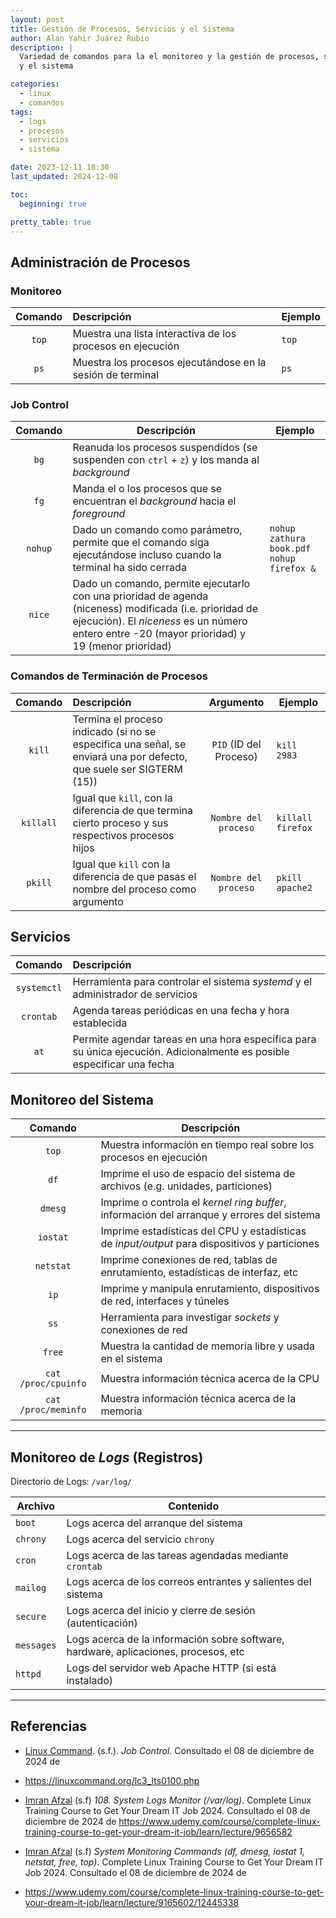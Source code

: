 ```yaml
---
layout: post
title: Gestión de Procesos, Servicios y el Sistema
author: Alan Yahir Juárez Rubio
description: |
  Variedad de comandos para la el monitoreo y la gestión de procesos, servicios
  y el sistema

categories:
  - linux
  - comandos
tags:
  - logs
  - procesos
  - servicios
  - sistema

date: 2023-12-11 18:30
last_updated: 2024-12-08

toc:
  beginning: true

pretty_table: true
---
```


## Administración de Procesos

### Monitoreo

| Comando | Descripción                                                | Ejemplo |
| :-----: | :--------------------------------------------------------- | ------- |
|  `top`  | Muestra una lista interactiva de los procesos en ejecución | `top`   |
|  `ps`   | Muestra los procesos ejecutándose en la sesión de terminal | `ps`    |

### Job Control

| Comando | Descripción                                                                                                                                                                                               | Ejemplo                                       |
| :-----: | --------------------------------------------------------------------------------------------------------------------------------------------------------------------------------------------------------- | --------------------------------------------- |
|  `bg`   | Reanuda los procesos suspendidos (se suspenden con `ctrl` + `z`) y los manda al _background_                                                                                                              |                                               |
|  `fg`   | Manda el o los procesos que se encuentran el _background_ hacia el _foreground_                                                                                                                           |                                               |
| `nohup` | Dado un comando como parámetro, permite que el comando siga ejecutándose incluso cuando la terminal ha sido cerrada                                                                                       | `nohup zathura book.pdf`<br>`nohup firefox &` |
| `nice`  | Dado un comando, permite ejecutarlo con una prioridad de agenda (niceness) modificada (i.e. prioridad de ejecución). El _niceness_ es un número entero entre -20 (mayor prioridad) y 19 (menor prioridad) |                                               |

### Comandos de Terminación de Procesos

|  Comando  | Descripción                                                                                                         |       Argumento        | Ejemplo           |
| :-------: | :------------------------------------------------------------------------------------------------------------------ | :--------------------: | ----------------- |
|  `kill`   | Termina el proceso indicado (si no se especifica una señal, se enviará una por defecto, que suele ser SIGTERM (15)) | `PID` (ID del Proceso) | `kill 2983`       |
| `killall` | Igual que `kill`, con la diferencia de que termina cierto proceso y sus respectivos procesos hijos                  |  `Nombre del proceso`  | `killall firefox` |
|  `pkill`  | Igual que `kill` con la diferencia de que pasas el nombre del proceso como argumento                                |  `Nombre del proceso`  | `pkill apache2`   |

## Servicios

|   Comando   | Descripción                                                                                                            |
| :---------: | :--------------------------------------------------------------------------------------------------------------------- |
| `systemctl` | Herramienta para controlar el sistema _systemd_ y el administrador de servicios                                        |
|  `crontab`  | Agenda tareas periódicas en una fecha y hora establecida                                                               |
|    `at`     | Permite agendar tareas en una hora específica para su única ejecución. Adicionalmente es posible especificar una fecha |

## Monitoreo del Sistema

|       Comando       | Descripción                                                                                   |
| :-----------------: | --------------------------------------------------------------------------------------------- |
|        `top`        | Muestra información en tiempo real sobre los procesos en ejecución                            |
|        `df`         | Imprime el uso de espacio del sistema de archivos (e.g. unidades, particiones)                |
|       `dmesg`       | Imprime o controla el _kernel ring buffer_, información del arranque y errores del sistema    |
|      `iostat`       | Imprime estadísticas del CPU y estadísticas de _input/output_ para dispositivos y particiones |
|      `netstat`      | Imprime conexiones de red, tablas de enrutamiento, estadísticas de interfaz, etc              |
|        `ip`         | Imprime y manipula enrutamiento, dispositivos de red, interfaces y túneles                    |
|        `ss`         | Herramienta para investigar _sockets_ y conexiones de red                                     |
|       `free`        | Muestra la cantidad de memoria libre y usada en el sistema                                    |
| `cat /proc/cpuinfo` | Muestra información técnica acerca de la CPU                                                  |
| `cat /proc/meminfo` | Muestra información técnica acerca de la memoria                                              |

---

## Monitoreo de _Logs_ (Registros)

Directorio de Logs: `/var/log/`

| Archivo    | Contenido                                                                           |
| ---------- | ----------------------------------------------------------------------------------- |
| `boot`     | Logs acerca del arranque del sistema                                                |
| `chrony`   | Logs acerca del servicio `chrony`                                                   |
| `cron`     | Logs acerca de las tareas agendadas mediante `crontab`                              |
| `mailog`   | Logs acerca de los correos entrantes y salientes del sistema                        |
| `secure`   | Logs acerca del inicio y cierre de sesión (autenticación)                           |
| `messages` | Logs acerca de la información sobre software, hardware, aplicaciones, procesos, etc |
| `httpd`    | Logs del servidor web Apache HTTP (si está instalado)                               |

<div style="page-break-after: always;"></div>

---

## Referencias

- [Linux Command](https://linuxcommand.org/).
  (s.f.).
  _Job Control_.
  Consultado el 08 de diciembre de 2024 de
- <https://linuxcommand.org/lc3_lts0100.php>

- [Imran Afzal](https://www.udemy.com/course/complete-linux-training-course-to-get-your-dream-it-job/#instructor-1)
  (s.f)
  _108. System Logs Monitor (/var/log)_.
  Complete Linux Training Course to Get Your Dream IT Job 2024.
  Consultado el 08 de diciembre de 2024 de
  <https://www.udemy.com/course/complete-linux-training-course-to-get-your-dream-it-job/learn/lecture/9656582>

- [Imran Afzal](https://www.udemy.com/course/complete-linux-training-course-to-get-your-dream-it-job/#instructor-1)
  (s.f)
  _System Monitoring Commands (df, dmesg, iostat 1, netstat, free, top)_.
  Complete Linux Training Course to Get Your Dream IT Job 2024.
  Consultado el 08 de diciembre de 2024 de
- <https://www.udemy.com/course/complete-linux-training-course-to-get-your-dream-it-job/learn/lecture/9165602/12445338>
